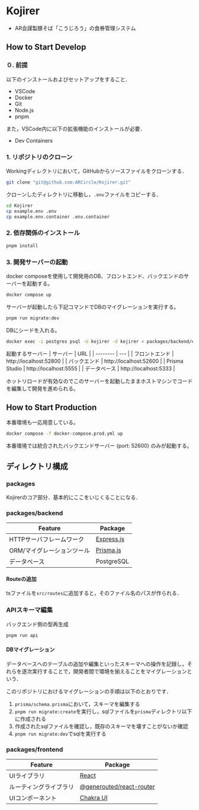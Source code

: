 # Kojirer

- AR会謹製豚そば「こうじろう」の食券管理システム

## How to Start Develop

### ０. 前提

以下のインストールおよびセットアップをすること．

- VSCode
- Docker
- Git
- Node.js
- pnpm

また，VSCode内に以下の拡張機能のインストールが必要．

- Dev Containers

### 1. リポジトリのクローン

Workingディレクトリにおいて，GitHubからソースファイルをクローンする．

```bash
git clone "git@github.com:ARCircle/Kojirer.git"
```

クローンしたディレクトリに移動し，`.env`ファイルをコピーする．

```bash
cd Kojirer
cp example.env .env
cp example.env.container .env.container
```

### 2. 依存関係のインストール

```bash
pnpm install
```

### 3. 開発サーバーの起動

docker composeを使用して開発用のDB、フロントエンド、バックエンドのサーバーを起動する。

```bash
docker compose up
```

サーバーが起動したら下記コマンドでDBのマイグレーションを実行する。

```bash
pnpm run migrate:dev
```

DBにシードを入れる。

```bash
docker exec -i postgres psql -U kojirer -d kojirer < packages/backend/examples/devdata.sql
```

起動するサーバー
| サーバー | URL |
| -------- | --- |
| フロントエンド | http://localhost:52800 |
| バックエンド | http://localhost:52600 |
| Prisma Studio | http://localhost:5555 |
| データベース | http://localhost:5333 |

ホットリロードが有効なのでこのサーバーを起動したままホストマシンでコードを編集して開発を進められる。

## How to Start Production

本番環境も一応用意している。

```bash
docker compose -f docker-compose.prod.yml up
```

本番環境では統合されたバックエンドサーバー (port: 52600) のみが起動する。

## ディレクトリ構成

### packages

Kojirerのコア部分．基本的にここをいじくることになる．

### packages/backend

| Feature                    | Package                                 |
| -------------------------- | --------------------------------------- |
| HTTPサーバフレームワーク   | [Express.js](https://expressjs.com/ja/) |
| ORM/マイグレーションツール | [Prisma.js](https://www.prisma.io/)     |
| データベース               | PostgreSQL                              |

#### Routeの追加

tsファイルを`src/routes`に追加すると，そのファイル名のパスが作られる．

### APIスキーマ編集

バックエンド側の型再生成

```bash
pnpm run api
```

#### DBマイグレーション

データベースへのテーブルの追加や編集といったスキーマへの操作を記録し，それらを逐次実行することで，開発者間で環境を揃えることをマイグレーションという．

このリポジトリにおけるマイグレーションの手順は以下のとおりです．

1. `prisma/schema.prisma`において，スキーマを編集する
2. `pnpm run migrate:create`を実行し，sqlファイルを`prisma`ディレクトリ以下に作成される
3. 作成されたsqlファイルを確認し，既存のスキーマを壊すことがないか確認
4. `pnpm run migrate:dev`でsqlを実行する

### packages/frontend

| Feature                | Package                                                           |
| ---------------------- | ----------------------------------------------------------------- |
| UIライブラリ           | [React](https://ja.react.dev/)                                    |
| ルーティングライブラリ | [@generouted/react-router](https://github.com/oedotme/generouted) |
| UIコンポーネント       | [Chakra UI](https://chakra-ui.com/)                               |
